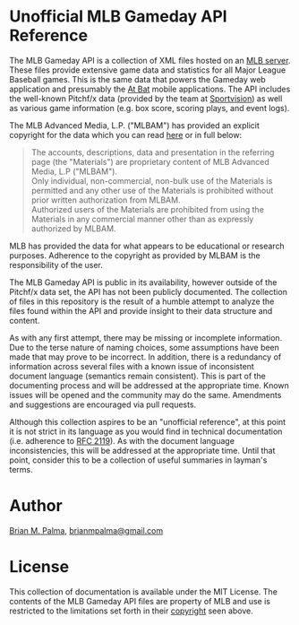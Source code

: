 # Unofficial MLB Gameday API Reference

The MLB Gameday API is a collection of XML files hosted on an [MLB server](http://gd2.mlb.com/components/game/mlb/). These files provide extensive game data and statistics for all Major League Baseball games. This is the same data that powers the Gameday web application and presumably the [At Bat](http://mlb.mlb.com/mobile/atbat/) mobile applications. The API includes the well-known Pitchf/x data (provided by the team at [Sportvision](https://www.sportvision.com/baseball/pitchfx)) as well as various game information (e.g. box score, scoring plays, and event logs).

The MLB Advanced Media, L.P. ("MLBAM") has provided an explicit copyright for the data which you can read [here](http://gdx.mlb.com/components/copyright.txt) or in full below: 

> The accounts, descriptions, data and presentation in the referring page (the "Materials") are proprietary content of MLB Advanced Media, L.P ("MLBAM").  
Only individual, non-commercial, non-bulk use of the Materials is permitted and any other use of the Materials is prohibited without prior written authorization from MLBAM.  
Authorized users of the Materials are prohibited from using the Materials in any commercial manner other than as expressly authorized by MLBAM.

MLB has provided the data for what appears to be educational or research purposes. Adherence to the copyright as provided by MLBAM is the responsibility of the user.

The MLB Gameday API is public in its availability, however outside of the Pitchf/x data set, the API has not been publicly documented. The collection of files in this repository is the result of a humble attempt to analyze the files found within the API and provide insight to their data structure and content.

As with any first attempt, there may be missing or incomplete information. Due to the terse nature of naming choices, some assumptions have been made that may prove to be incorrect. In addition, there is a redundancy of information across several files with a known issue of inconsistent document language (semantics remain consistent). This is part of the documenting process and will be addressed at the appropriate time.  Known issues will be opened and the community may do the same. Amendments and suggestions are encouraged via pull requests.

Although this collection aspires to be an "unofficial reference", at this point it is not strict in its language as you would find in technical documentation (i.e. adherence to [RFC 2119](http://www.ietf.org/rfc/rfc2119.txt)). As with the document language inconsistencies, this will be addressed at the appropriate time. Until that point, consider this to be a collection of useful summaries in layman's terms.

# Author

[Brian M. Palma](https://twitter.com/brianmpalma), [brianmpalma@gmail.com](mailto:brianmpalma@gmail.com)

# License

This collection of documentation is available under the MIT License. The contents of the MLB Gameday API files are property of MLB and use is restricted to the limitations set forth in their [copyright](http://gdx.mlb.com/components/copyright.txt) seen above.